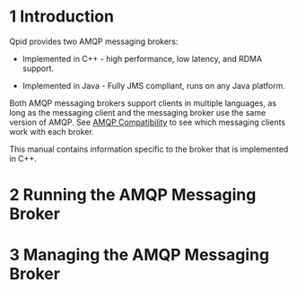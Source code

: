 # <span class="header-section-number">1</span> Introduction

Qpid provides two AMQP messaging brokers:

-   Implemented in C++ - high performance, low latency, and RDMA
    support.

-   Implemented in Java - Fully JMS compliant, runs on any Java
    platform.

Both AMQP messaging brokers support clients in multiple languages, as
long as the messaging client and the messaging broker use the same
version of AMQP. See [AMQP Compatibility](#AMQP-Compatibility) to see
which messaging clients work with each broker.

This manual contains information specific to the broker that is
implemented in C++.

# <span class="header-section-number">2</span> Running the AMQP Messaging Broker

# <span class="header-section-number">3</span> Managing the AMQP Messaging Broker
